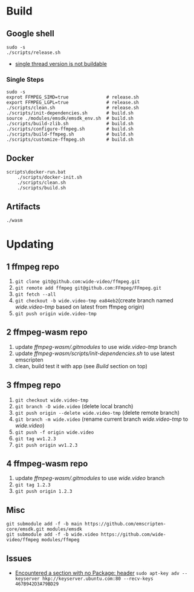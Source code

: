 # Build

## Google shell

```
sudo -s
./scripts/release.sh
```

- [single thread version is not buildable](https://trac.ffmpeg.org/ticket/10009)

### Single Steps

```
sudo -s
exprot FFMPEG_SIMD=true              # release.sh
export FFMPEG_LGPL=true              # release.sh
./scripts/clean.sh                   # release.sh
./scripts/init-dependencies.sh       # build.sh
source ./modules/emsdk/emsdk_env.sh  # build.sh
./scripts/build-zlib.sh              # build.sh
./scripts/configure-ffmpeg.sh        # build.sh
./scripts/build-ffmpeg.sh            # build.sh
./scripts/customize-ffmpeg.sh        # build.sh
```

## Docker

```
scripts\docker-run.bat
	./scripts/docker-init.sh
	./scripts/clean.sh
	./scripts/build.sh
```

## Artifacts 

```
./wasm
```

# Updating

## 1 ffmpeg repo

1. `git clone git@github.com:wide-video/ffmpeg.git`
2. `git remote add ffmpeg git@github.com:FFmpeg/FFmpeg.git`
3. `git fetch --all`
4. `git checkout -b wide.video-tmp ea84eb2`(create branch named *wide.video-tmp* based on latest from ffmpeg origin)
5. `git push origin wide.video-tmp`

## 2 ffmpeg-wasm repo

1. update *ffmpeg-wasm/.gitmodules* to use *wide.video-tmp* branch
2. update *ffmpeg-wasm/scripts/init-dependencies.sh* to use latest emscripten
3. clean, build test it with app (see *Build* section on top)

## 3 ffmpeg repo

1. `git checkout wide.video-tmp`
2. `git branch -D wide.video` (delete local branch)
3. `git push origin --delete wide.video-tmp` (delete remote branch)
4. `git branch -m wide.video` (rename current branch *wide.video-tmp* to *wide.video*)
5. `git push -f origin wide.video`
6. `git tag wv1.2.3`
7. `git push origin wv1.2.3`

## 4 ffmpeg-wasm repo

1. update *ffmpeg-wasm/.gitmodules* to use *wide.video* branch
2. `git tag 1.2.3`
3. `git push origin 1.2.3`

## Misc

```
git submodule add -f -b main https://github.com/emscripten-core/emsdk.git modules/emsdk
git submodule add -f -b wide.video https://github.com/wide-video/ffmpeg modules/ffmpeg
```

## Issues

- [Encountered a section with no Package: header](https://github.com/hashicorp/consul/issues/11162) `sudo apt-key adv --keyserver hkp://keyserver.ubuntu.com:80 --recv-keys 467B942D3A79BD29`
